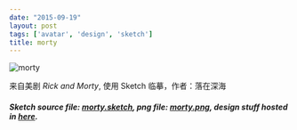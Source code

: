 ```yaml
---
date: "2015-09-19"
layout: post
tags: ['avatar', 'design', 'sketch']
title: morty
---
```


![morty](/images/posts/morty.png)  

来自美剧 *Rick and Morty*, 使用 Sketch 临摹，作者：落在深海

<!--more-->  

#### *Sketch source file: [morty.sketch](https://github.com/jerryshew/design/blob/master/sketch/morty.sketch), png file: [morty.png](https://github.com/jerryshew/design/blob/master/png/morty.png), design stuff hosted in [here](https://github.com/jerryshew/design/).*